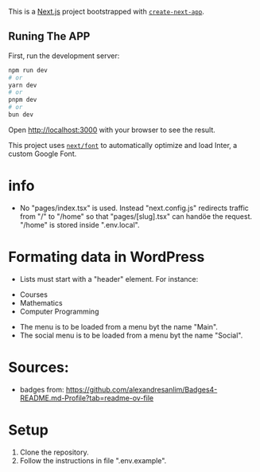 This is a [Next.js](https://nextjs.org/) project bootstrapped with [`create-next-app`](https://github.com/vercel/next.js/tree/canary/packages/create-next-app).

## Runing The APP

First, run the development server:

```bash
npm run dev
# or
yarn dev
# or
pnpm dev
# or
bun dev
```

Open [http://localhost:3000](http://localhost:3000) with your browser to see the result.

This project uses [`next/font`](https://nextjs.org/docs/basic-features/font-optimization) to automatically optimize and load Inter, a custom Google Font.

# info

- No "pages/index.tsx" is used. Instead "next.config.js" redirects traffic from "/" to "/home" so that "pages/[slug].tsx" can handöe the request. "/home" is stored inside ".env.local".

# Formating data in WordPress

- Lists must start with a "header" element. For instance:

<ul>
	<li>Courses</li>
	<li>Mathematics</li>
	<li>Computer Programming</li>
</ul>

- The menu is to be loaded from a menu byt the name "Main".
- The social menu is to be loaded from a menu byt the name "Social".

# Sources:

- badges from:
https://github.com/alexandresanlim/Badges4-README.md-Profile?tab=readme-ov-file

# Setup

1. Clone the repository.
2. Follow the instructions in file ".env.example".